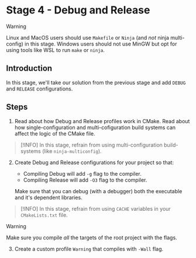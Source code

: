 # Stage 4 - Debug and Release

> [!Warning]
> Linux and MacOS users should use `Makefile` or `Ninja` (and *not* ninja multi-config) in this stage.
> Windows users should not use MinGW but opt for using tools like WSL to run `make` or `ninja`.

## Introduction

In this stage, we'll take our solution from the previous stage and add `DEBUG` and `RELEASE` configurations.

## Steps

1. Read about how Debug and Release profiles work in CMake. Read about how single-configuration and multi-cofiguration build systems can affect the logic of the CMake file.

> [!INFO]
> In this stage, refrain from using multi-configuration build-systems (like `ninja-multiconfig`).

2. Create Debug and Release configurations for your project so that:
    - Compiling Debug will add `-g` flag to the compiler.
    - Compiling Release will add `-O3` flag to the compiler.

    Make sure that you can debug (with a debugger) both the executable and it's dependent libraries.

> [!INFO]
> In this stage, refrain from using `CACHE` variables in your `CMakeLists.txt` file.

> [!WARNING]
> Make sure you compile *all* the targets of the root project with the flags.

3. Create a custom profile `Warning` that compiles with `-Wall` flag.
